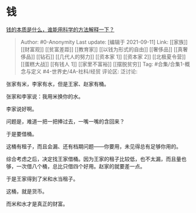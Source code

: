 # 钱
[钱的本质是什么，谁能用科学的方法解释一下？](https://www.zhihu.com/question/334749030/answer/2114375148)

> Author: #0-Anonymity
> Last update: [编辑于 2021-09-11]
> Link: [[家族]] [[财富观]] [[贫富差距]] [[教育家]] [[以钱为形式的自由]] [[奢侈品]] [[真奢侈品]] [[钻石]] [[几代人的努力]] [[资本家 1]] [[资本家 2]] [[北极夏令营]] [[蛋糕大战]] [[有钱人 1]] [[家里不富裕]] [[摆脱贫穷]]
> Tag: #合集/合集1-概念与定义 #4-世界史/4A-社科/经贸
> 评论区:
> 泛讨论:

张家有米，李家有水，但是王家、赵家有桶。

张家和李家说：我用米换你的水。

李家说好啊。

问题是，难道一把一把捧过去，一嘴一嘴的含回来？

于是要借桶。

这桶有租子，而且会漏、还有档期问题——你要用，未见得总有足够你用的。

综合考虑之后，决定找王家借桶。因为王家的租子比较低，也不太漏，而且量也够，一次借八个桶，总比只借四个好用。赵家的就要差一点。

于是王家得到了米和水当租子。

这桶，就是货币。

而米和水才是真正的财富。
